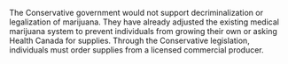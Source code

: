 The Conservative government would not support decriminalization or legalization of marijuana. They have already adjusted the existing medical marijuana system to prevent individuals from growing their own or asking Health Canada for supplies. Through the Conservative legislation, individuals must order supplies from a licensed commercial producer.